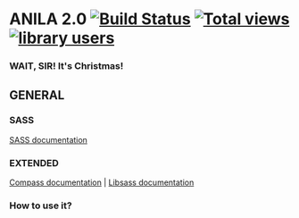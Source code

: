 # ANILA 2.0 [![Build Status](https://travis-ci.org/bravocado/anila.png?branch=master)](https://travis-ci.org/bravocado/grunt-test) [![Total views](https://sourcegraph.com/api/repos/github.com/bravocado/anila/counters/views.png)](https://sourcegraph.com/github.com/bravocado/anila) [![library users](https://sourcegraph.com/api/repos/github.com/bravocado/anila/badges/library-users.png)](https://sourcegraph.com/github.com/bravocado/anila)

### WAIT, SIR! It's Christmas!


## GENERAL

### SASS
[SASS documentation](http://sass-lang.com/documentation/file.SASS_REFERENCE.html)

### EXTENDED
[Compass documentation](http://compass-style.org/) | [Libsass documentation](https://github.com/hcatlin/libsass)


### How to use it?